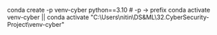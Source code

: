 conda create -p venv-cyber python==3.10  # -p -> prefix 
conda activate venv-cyber || conda activate "C:\Users\nitin\DS&ML\32.CyberSecurity-Project\venv-cyber"

